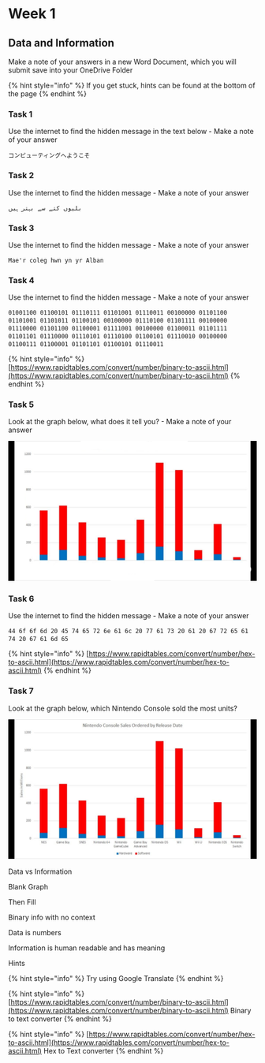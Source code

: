 # Week 1

## Data and Information

Make a note of your answers in a new Word Document, which you will submit save into your OneDrive Folder

{% hint style="info" %}
If you get stuck, hints can be found at the bottom of the page
{% endhint %}

### Task 1

Use the internet to find the hidden message in the text below - Make a note of your  answer

```text
コンピューティングへようこそ
```

### Task 2

Use the internet to find the hidden message - Make a note of your  answer

```text
بلیوں کتے سے بہتر ہیں
```

### Task 3

Use the internet to find the hidden message - Make a note of your  answer

```text
Mae'r coleg hwn yn yr Alban
```

### Task 4

Use the internet to find the hidden message - Make a note of your  answer

```text
01001100 01100101 01110111 01101001 01110011 00100000 01101100 01101001 01101011 01100101 00100000 01110100 01101111 00100000 01110000 01101100 01100001 01111001 00100000 01100011 01101111 01101101 01110000 01110101 01110100 01100101 01110010 00100000 01100111 01100001 01101101 01100101 01110011
```

{% hint style="info" %}
[https://www.rapidtables.com/convert/number/binary-to-ascii.html](https://www.rapidtables.com/convert/number/binary-to-ascii.html)
{% endhint %}

### Task 5

Look at the graph below, what does it tell you? - Make a note of your  answer

![](../../../../.gitbook/assets/graph.png)

### Task 6

Use the internet to find the hidden message - Make a note of your  answer

```text
44 6f 6f 6d 20 45 74 65 72 6e 61 6c 20 77 61 73 20 61 20 67 72 65 61 74 20 67 61 6d 65
```

{% hint style="info" %}
[https://www.rapidtables.com/convert/number/hex-to-ascii.html](https://www.rapidtables.com/convert/number/hex-to-ascii.html)
{% endhint %}

### Task 7

Look at the graph below, which Nintendo Console sold the most units?

![](../../../../.gitbook/assets/image%20%2818%29.png)

Data vs Information



Blank Graph

Then Fill



Binary info with no context



Data is numbers

Information is human readable and has meaning

Hints



{% hint style="info" %}
Try using Google Translate
{% endhint %}

{% hint style="info" %}
[https://www.rapidtables.com/convert/number/binary-to-ascii.html](https://www.rapidtables.com/convert/number/binary-to-ascii.html) Binary to text converter
{% endhint %}

{% hint style="info" %}
[https://www.rapidtables.com/convert/number/hex-to-ascii.html](https://www.rapidtables.com/convert/number/hex-to-ascii.html) Hex to Text converter
{% endhint %}

